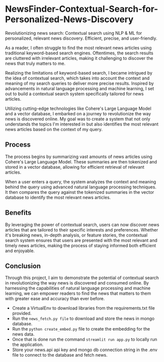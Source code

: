 # NewsFinder-Contextual-Search-for-Personalized-News-Discovery
Revolutionizing news search: Contextual search using NLP &amp; ML for personalized, relevant news discovery. Efficient, precise, and user-friendly.

As a reader, I often struggle to find the most relevant news articles using traditional keyword-based search engines. Oftentimes, the search results are cluttered with irrelevant articles, making it challenging to discover the news that truly matters to me.

Realizing the limitations of keyword-based search, I became intrigued by the idea of contextual search, which takes into account the context and meaning of my search queries to deliver more precise results. Inspired by advancements in natural language processing and machine learning, I set out to build a contextual search system specifically tailored for news articles.

Utilizing cutting-edge technologies like Cohere's Large Language Model and a vector database, I embarked on a journey to revolutionize the way news is discovered online. My goal was to create a system that not only understands the topics I'm interested in but also identifies the most relevant news articles based on the context of my query.

## Process

The process begins by summarizing vast amounts of news articles using Cohere's Large Language Model. These summaries are then tokenized and stored in a vector database, allowing for efficient retrieval of relevant articles.

When a user enters a query, the system analyzes the context and meaning behind the query using advanced natural language processing techniques. It then compares the query against the tokenized summaries in the vector database to identify the most relevant news articles.

## Benefits

By leveraging the power of contextual search, users can now discover news articles that are tailored to their specific interests and preferences. Whether it's breaking news, in-depth analysis, or feature stories, the contextual search system ensures that users are presented with the most relevant and timely news articles, making the process of staying informed both efficient and enjoyable.

## Conclusion

Through this project, I aim to demonstrate the potential of contextual search in revolutionizing the way news is discovered and consumed online. By harnessing the capabilities of natural language processing and machine learning, we can empower readers to find the news that matters to them with greater ease and accuracy than ever before.

- Create a VirtualEnv to download libraries from the requirements.txt file provided.
- Run the `news_fetch.py file` to download and store the news in mongo database.
- Run the `python create_embed.py` file to create the embedding for the news data.
- Once that is done run the command `streamlit run app.py` to locally run the application.
- Store your news.api api key and mongo db connection string in the .env file to connect to the database and fetch news.
